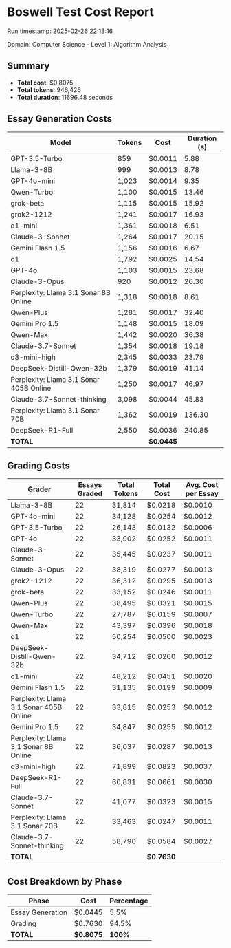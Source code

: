 # Boswell Test Cost Report

Run timestamp: 2025-02-26 22:13:16

Domain: Computer Science - Level 1: Algorithm Analysis

## Summary

- **Total cost**: $0.8075
- **Total tokens**: 946,426
- **Total duration**: 11696.48 seconds

## Essay Generation Costs

| Model | Tokens | Cost | Duration (s) |
|-------|--------|------|--------------|
| GPT-3.5-Turbo | 859 | $0.0011 | 5.88 |
| Llama-3-8B | 999 | $0.0013 | 8.78 |
| GPT-4o-mini | 1,023 | $0.0014 | 9.35 |
| Qwen-Turbo | 1,100 | $0.0015 | 13.46 |
| grok-beta | 1,115 | $0.0015 | 15.92 |
| grok2-1212 | 1,241 | $0.0017 | 16.93 |
| o1-mini | 1,361 | $0.0018 | 6.51 |
| Claude-3-Sonnet | 1,264 | $0.0017 | 20.15 |
| Gemini Flash 1.5 | 1,156 | $0.0016 | 6.67 |
| o1 | 1,792 | $0.0025 | 14.54 |
| GPT-4o | 1,103 | $0.0015 | 23.68 |
| Claude-3-Opus | 920 | $0.0012 | 26.30 |
| Perplexity: Llama 3.1 Sonar 8B Online | 1,318 | $0.0018 | 8.61 |
| Qwen-Plus | 1,281 | $0.0017 | 32.40 |
| Gemini Pro 1.5 | 1,148 | $0.0015 | 18.09 |
| Qwen-Max | 1,442 | $0.0020 | 36.38 |
| Claude-3.7-Sonnet | 1,354 | $0.0018 | 19.18 |
| o3-mini-high | 2,345 | $0.0033 | 23.79 |
| DeepSeek-Distill-Qwen-32b | 1,379 | $0.0019 | 41.14 |
| Perplexity: Llama 3.1 Sonar 405B Online | 1,250 | $0.0017 | 46.97 |
| Claude-3.7-Sonnet-thinking | 3,098 | $0.0044 | 45.83 |
| Perplexity: Llama 3.1 Sonar 70B | 1,362 | $0.0019 | 136.30 |
| DeepSeek-R1-Full | 2,550 | $0.0036 | 240.85 |
| **TOTAL** | | **$0.0445** | |

## Grading Costs

| Grader | Essays Graded | Total Tokens | Total Cost | Avg. Cost per Essay |
|--------|---------------|--------------|------------|---------------------|
| Llama-3-8B | 22 | 31,814 | $0.0218 | $0.0010 |
| GPT-4o-mini | 22 | 34,128 | $0.0254 | $0.0012 |
| GPT-3.5-Turbo | 22 | 26,143 | $0.0132 | $0.0006 |
| GPT-4o | 22 | 33,902 | $0.0252 | $0.0011 |
| Claude-3-Sonnet | 22 | 35,445 | $0.0237 | $0.0011 |
| Claude-3-Opus | 22 | 38,319 | $0.0277 | $0.0013 |
| grok2-1212 | 22 | 36,312 | $0.0295 | $0.0013 |
| grok-beta | 22 | 33,152 | $0.0246 | $0.0011 |
| Qwen-Plus | 22 | 38,495 | $0.0321 | $0.0015 |
| Qwen-Turbo | 22 | 27,787 | $0.0159 | $0.0007 |
| Qwen-Max | 22 | 43,397 | $0.0396 | $0.0018 |
| o1 | 22 | 50,254 | $0.0500 | $0.0023 |
| DeepSeek-Distill-Qwen-32b | 22 | 34,712 | $0.0260 | $0.0012 |
| o1-mini | 22 | 48,212 | $0.0451 | $0.0020 |
| Gemini Flash 1.5 | 22 | 31,135 | $0.0199 | $0.0009 |
| Perplexity: Llama 3.1 Sonar 405B Online | 22 | 33,815 | $0.0253 | $0.0012 |
| Gemini Pro 1.5 | 22 | 34,847 | $0.0255 | $0.0012 |
| Perplexity: Llama 3.1 Sonar 8B Online | 22 | 36,037 | $0.0287 | $0.0013 |
| o3-mini-high | 22 | 71,899 | $0.0823 | $0.0037 |
| DeepSeek-R1-Full | 22 | 60,831 | $0.0661 | $0.0030 |
| Claude-3.7-Sonnet | 22 | 41,077 | $0.0323 | $0.0015 |
| Perplexity: Llama 3.1 Sonar 70B | 22 | 33,463 | $0.0247 | $0.0011 |
| Claude-3.7-Sonnet-thinking | 22 | 58,790 | $0.0584 | $0.0027 |
| **TOTAL** | | | **$0.7630** | |

## Cost Breakdown by Phase

| Phase | Cost | Percentage |
|-------|------|------------|
| Essay Generation | $0.0445 | 5.5% |
| Grading | $0.7630 | 94.5% |
| **TOTAL** | **$0.8075** | **100%** |